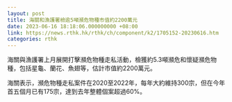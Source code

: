 ```yaml
---
layout: post
title: 海關和漁護署檢逾5噸瀕危物種市值約2200萬元
date: 2023-06-16 18:18:06.000000000 +08:00
link: https://news.rthk.hk/rthk/ch/component/k2/1705152-20230616.htm
categories: rthk
---
```


海關與漁護署上月展開打擊瀕危物種走私活動，檢獲約5.3噸瀕危和懷疑瀕危物種，包括星龜、蘭花、魚翅等，估計市值約2200萬元。

海關表示，瀕危物種走私案件在2020至2022年，每年大約維持300宗，但在今年首五個月已有175宗，達到去年整體個案超過60%。
